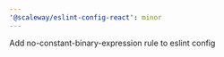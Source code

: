 ```yaml
---
'@scaleway/eslint-config-react': minor
---
```


Add no-constant-binary-expression rule to eslint config
